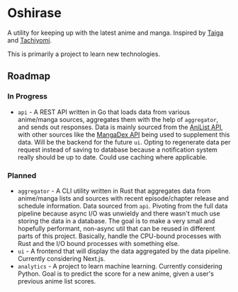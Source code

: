# Oshirase

A utility for keeping up with the latest anime and manga. Inspired by [Taiga](https://github.com/erengy/taiga) and [Tachiyomi](https://github.com/tachiyomiorg/tachiyomi).

This is primarily a project to learn new technologies.

## Roadmap

### In Progress

* `api` - A REST API written in Go that loads data from various anime/manga sources, aggregates them with the help of `aggregator`, and sends out responses. Data is mainly sourced from the [AniList API](https://anilist.gitbook.io/anilist-apiv2-docs/), with other sources like the [MangaDex API](https://api.mangadex.org/docs/) being used to supplement this data. Will be the backend for the future `ui`. Opting to regenerate data per request instead of saving to database because a notification system really should be up to date. Could use caching where applicable.

### Planned

* `aggregator` - A CLI utility written in Rust that aggregates data from anime/manga lists and sources with recent episode/chapter release and schedule information. Data sourced from `api`. Pivoting from the full data pipeline because async I/O was unwieldy and there wasn't much use storing the data in a database. The goal is to make a very small and hopefully performant, non-async util that can be reused in different parts of this project. Basically, handle the CPU-bound processes with Rust and the I/O bound processes with something else.
* `ui` - A frontend that will display the data aggregated by the data pipeline. Currently considering Next.js.
* `analytics` - A project to learn machine learning. Currently considering Python. Goal is to predict the score for a new anime, given a user's previous anime list scores.
